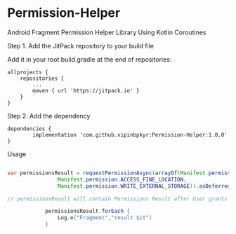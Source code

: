 # Permission-Helper
Android Fragment Permission Helper Library Using Kotlin Coroutines

Step 1. Add the JitPack repository to your build file

Add it in your root build.gradle at the end of repositories:

	allprojects {
		repositories {
			...
			maven { url 'https://jitpack.io' }
		}
	}
Step 2. Add the dependency

	dependencies {
	        implementation 'com.github.vipinbpkyr:Permission-Helper:1.0.0'
	}

Usage
 
```Java

var permissionsResult = requestPermissionAsync(arrayOf(Manifest.permission.READ_CONTACTS,
                Manifest.permission.ACCESS_FINE_LOCATION,
                Manifest.permission.WRITE_EXTERNAL_STORAGE)).asDeferred().await()

// permissionsResult will contain Permissions Result after User grants the permissions

            permissionsResult.forEach {
                Log.e("Fragment","result $it")
            }
